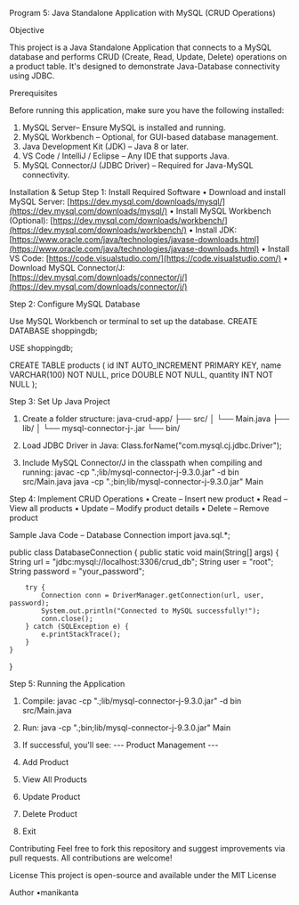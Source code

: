 Program 5: Java Standalone Application with MySQL (CRUD Operations)

Objective

This project is a Java Standalone Application that connects to a MySQL database and performs CRUD (Create, Read, Update, Delete) operations on a product table. It's designed to demonstrate Java-Database connectivity using JDBC.

Prerequisites 

Before running this application, make sure you have the following installed:

1.	MySQL Server– Ensure MySQL is installed and running.
2.	MySQL Workbench – Optional, for GUI-based database management.
3.	Java Development Kit (JDK) – Java 8 or later.
4.	VS Code / IntelliJ / Eclipse – Any IDE that supports Java.
5.	MySQL Connector/J (JDBC Driver) – Required for Java-MySQL connectivity.
  

Installation & Setup
Step 1: Install Required Software
•	Download and install MySQL Server: [https://dev.mysql.com/downloads/mysql/](https://dev.mysql.com/downloads/mysql/)
•	Install MySQL Workbench (Optional): [https://dev.mysql.com/downloads/workbench/](https://dev.mysql.com/downloads/workbench/)
•	Install JDK: [https://www.oracle.com/java/technologies/javase-downloads.html](https://www.oracle.com/java/technologies/javase-downloads.html)
•	Install VS Code: [https://code.visualstudio.com/](https://code.visualstudio.com/)
•	Download MySQL Connector/J: [https://dev.mysql.com/downloads/connector/j/](https://dev.mysql.com/downloads/connector/j/)

Step 2: Configure MySQL Database

Use MySQL Workbench or terminal to set up the database.
CREATE DATABASE shoppingdb;

USE shoppingdb;

CREATE TABLE products (
    id INT AUTO_INCREMENT PRIMARY KEY,
    name VARCHAR(100) NOT NULL,
    price DOUBLE NOT NULL,
    quantity INT NOT NULL
    );

Step 3: Set Up Java Project
1.	Create a folder structure:
java-crud-app/
├── src/
│   └── Main.java
├── lib/
│   └── mysql-connector-j-<version>.jar
└── bin/

2.	Load JDBC Driver in Java:
Class.forName("com.mysql.cj.jdbc.Driver");

3.	Include MySQL Connector/J in the classpath when compiling and running:
javac -cp ".;lib/mysql-connector-j-9.3.0.jar" -d bin src/Main.java
java -cp ".;bin;lib/mysql-connector-j-9.3.0.jar" Main

Step 4: Implement CRUD Operations
•	Create – Insert new product
•	Read – View all products
•	Update – Modify product details
•	Delete – Remove product

Sample Java Code – Database Connection
import java.sql.*;

public class DatabaseConnection {
    public static void main(String[] args) {
        String url = "jdbc:mysql://localhost:3306/crud_db";
        String user = "root";
        String password = "your_password";

        try {
            Connection conn = DriverManager.getConnection(url, user, password);
            System.out.println("Connected to MySQL successfully!");
            conn.close();
        } catch (SQLException e) {
            e.printStackTrace();
        }
    }
}

Step 5: Running the Application
1.	Compile:
javac -cp ".;lib/mysql-connector-j-9.3.0.jar" -d bin src/Main.java

2.	Run:
java -cp ".;bin;lib/mysql-connector-j-9.3.0.jar" Main

3.	If successful, you'll see:
--- Product Management ---
1. Add Product
2. View All Products
3. Update Product
4. Delete Product
5. Exit

Contributing
Feel free to fork this repository and suggest improvements via pull requests. All contributions are welcome!

License
This project is open-source and available under the MIT License

Author
•manikanta
